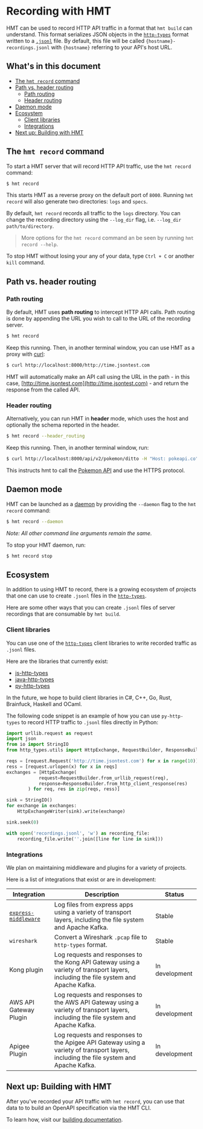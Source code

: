 # Recording with HMT

HMT can be used to record HTTP API traffic in a format that `hmt build` can understand.  This format serializes JSON objects in the [`http-types`](https://github.com/hmt/http-types) format written to a [`.jsonl`](https://jsonlines.org) file. By default, this file will be called `{hostname}-recordings.jsonl` with `{hostname}` referring to your API's host URL. 

## What's in this document

- [The `hmt record` command](#the-hmt-record-command)
- [Path vs. header routing](#path-vs-header-routing)
    - [Path routing](#path-routing)
    - [Header routing](#header-routing)
- [Daemon mode](#daemon-mode)
- [Ecosystem](#ecosystem)
    - [Client libraries](#client-libraries)
    - [Integrations](#integrations)
- [Next up: Building with HMT](#next-up-building-with-hmt)

## The `hmt record` command

To start a HMT server that will record HTTP API traffic, use the `hmt record` command:

```bash
$ hmt record
```

This starts HMT as a reverse proxy on the default port of `8000`. Running `hmt record` will also generate two directories: `logs` and `specs`.

By default, `hmt record` records all traffic to the `logs` directory.  You can change the recording directory using the `--log_dir` flag, i.e. `--log_dir path/to/directory`. 

> More options for the `hmt record` command an be seen by running `hmt record --help`.

To stop HMT without losing your any of your data, type `Ctrl + C` or another `kill` command.  

## Path vs. header routing

### Path routing

By default, HMT uses **path routing** to intercept HTTP API calls. Path routing is done by appending the URL you wish to call to the URL of the recording server.

```bash
$ hmt record
```

Keep this running. Then, in another terminal window, you can use HMT as a proxy with [curl](https://curl.haxx.se/):

```bash
$ curl http://localhost:8000/http://time.jsontest.com
```

HMT will automatically make an API call using the URL in the path - in this case, [http://time.jsontest.com](http://time.jsontest.com) - and return the response from the called API.

### Header routing

Alternatively, you can run HMT in **header** mode, which uses the host and optionally the schema reported in the header.

```bash
$ hmt record --header_routing
```
Keep this running. Then, in another terminal window, run:

```bash
$ curl http://localhost:8000/api/v2/pokemon/ditto -H "Host: pokeapi.co" -H "X-HMT-Scheme: https"
```

This instructs hmt to call the [Pokemon API](pokeapi.co) and use the HTTPS protocol.

## Daemon mode

HMT can be launched as a [daemon](https://docs.docker.com/engine/reference/commandline/dockerd/) by providing the `--daemon` flag to the `hmt record` command:

```bash
$ hmt record --daemon
```

_Note: All other command line arguments remain the same._

To stop your HMT daemon, run:

```bash
$ hmt record stop
```

## Ecosystem

In addition to using HMT to record, there is a growing ecosystem of projects that one can use to create `.jsonl` files in the [`http-types`](https://github.com/hmt/http-types).  

Here are some other ways that you can create `.jsonl` files of server recordings that are consumable by `hmt build`.

### Client libraries

You can use one of the [`http-types`](https://github.com/hmt/http-types) client libraries to write recorded traffic as `.jsonl` files. 

Here are the libraries that currently exist:

- [js-http-types](https://github.com/hmt/js-http-types) 
- [java-http-types](https://github.com/hmt/java-http-types) 
- [py-http-types](https://github.com/hmt/py-http-types) 

In the future, we hope to build client libraries in C#, C++, Go, Rust, Brainfuck, Haskell and OCaml.

The following code snippet is an example of how you can use `py-http-types` to record HTTP traffic to `.jsonl` files directly in Python:

```python
import urllib.request as request
import json
from io import StringIO
from http_types.utils import HttpExchange, RequestBuilder, ResponseBuilder, HttpExchangeWriter

reqs = [request.Request('http://time.jsontest.com') for x in range(10)]
ress = [request.urlopen(x) for x in reqs]
exchanges = [HttpExchange(
            request=RequestBuilder.from_urllib_request(req),
            response=ResponseBuilder.from_http_client_response(res)
        ) for req, res in zip(reqs, ress)]

sink = StringIO()
for exchange in exchanges:
    HttpExchangeWriter(sink).write(exchange)

sink.seek(0)

with open('recordings.jsonl', 'w') as recording_file:
    recording_file.write(''.join([line for line in sink]))
```

### Integrations

We plan on maintaining middleware and plugins for a variety of projects. 

Here is a list of integrations that exist or are in development:

| Integration | Description | Status |
| ----------- | ----------- | ------ |
| [`express-middleware`](https://github.com/hmt/express-middleware) | Log files from express apps using a variety of transport layers, including the file system and Apache Kafka. | Stable |
| `wireshark` | Convert a Wireshark `.pcap` file to `http-types` format. | Stable |
| Kong plugin | Log requests and responses to the Kong API Gateway using a variety of transport layers, including the file system and Apache Kafka. | In development |
| AWS API Gateway Plugin | Log requests and responses to the AWS API Gateway using a variety of transport layers, including the file system and Apache Kafka. | In development |
| Apigee Plugin | Log requests and responses to the Apigee API Gateway using a variety of transport layers, including the file system and Apache Kafka. | In development |

## Next up: Building with HMT

After you've recorded your API traffic with `hmt record`, you can use that data to to build an OpenAPI specification via the HMT CLI. 

To learn how, visit our [building documentation](./docs/BUILD.md).